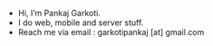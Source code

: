 - Hi, I’m Pankaj Garkoti.
- I do web, mobile and server stuff.
- Reach me via email : garkotipankaj [at] gmail.com
